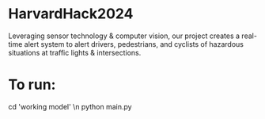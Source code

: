 # HarvardHack2024
Leveraging sensor technology & computer vision, our project creates a real-time alert system to  alert drivers, pedestrians, and cyclists of hazardous situations at traffic lights & intersections.

# To run:
cd 'working model'
\n
python main.py
